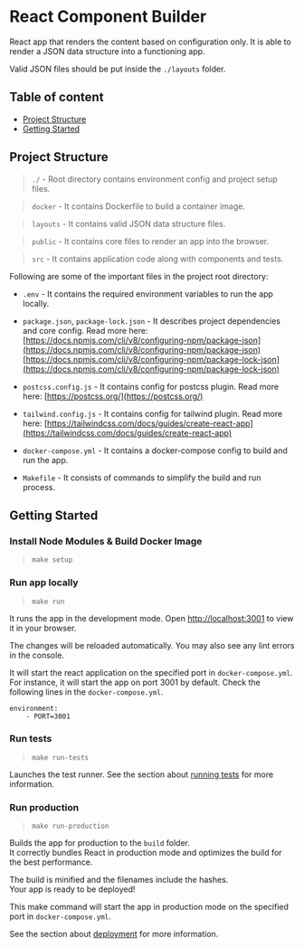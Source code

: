# React Component Builder

React app that renders the content based on configuration only. It is able to render a JSON data structure into a functioning app.

Valid JSON files should be put inside the `./layouts` folder.

## Table of content
- [Project Structure](#project-structure)
- [Getting Started](#getting-started)

## Project Structure
> `./` -
Root directory contains environment config and project setup files.

> `docker` -
It contains Dockerfile to build a container image.

> `layouts` -
It contains valid JSON data structure files.

> `public` -
It contains core files to render an app into the browser.

> `src` -
It contains application code along with components and tests.

Following are some of the important files in the project root directory:

- `.env` - 
It contains the required environment variables to run the app locally.

- `package.json`, `package-lock.json` -
It describes project dependencies and core config. Read more here:
[https://docs.npmjs.com/cli/v8/configuring-npm/package-json](https://docs.npmjs.com/cli/v8/configuring-npm/package-json)
[https://docs.npmjs.com/cli/v8/configuring-npm/package-lock-json](https://docs.npmjs.com/cli/v8/configuring-npm/package-lock-json)

- `postcss.config.js` -
It contains config for postcss plugin.
Read more here: [https://postcss.org/](https://postcss.org/)

- `tailwind.config.js` -
It contains config for tailwind plugin.
Read more here: [https://tailwindcss.com/docs/guides/create-react-app](https://tailwindcss.com/docs/guides/create-react-app)

- `docker-compose.yml` -
It contains a docker-compose config to build and run the app.

- `Makefile` -
It consists of commands to simplify the build and run process.

## Getting Started

### Install Node Modules & Build Docker Image

> `make setup`

### Run app locally

> `make run`

It runs the app in the development mode. Open [http://localhost:3001](http://localhost:3001) to view it in your browser.

The changes will be reloaded automatically. You may also see any lint errors in the console.

It will start the react application on the specified port in `docker-compose.yml`. For instance, it will start the app on port 3001 by default. Check the following lines in the `docker-compose.yml`.
```
environment:
    - PORT=3001
```

### Run tests

> `make run-tests`

Launches the test runner. See the section about [running tests](https://facebook.github.io/create-react-app/docs/running-tests) for more information.

### Run production

> `make run-production`

Builds the app for production to the `build` folder.\
It correctly bundles React in production mode and optimizes the build for the best performance.

The build is minified and the filenames include the hashes.\
Your app is ready to be deployed!

This make command will start the app in production mode on the specified port in `docker-compose.yml`.

See the section about [deployment](https://facebook.github.io/create-react-app/docs/deployment) for more information.
